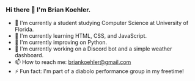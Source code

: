 ### Hi there 👋 I'm Brian Koehler.

- 🏫 I'm currently a student studying Computer Science at University of Florida.
- 🌱 I'm currently learning HTML, CSS, and JavaScript.
- 🐍 I'm currently improving on Python.
- 🔭 I'm currently working on a Discord bot and a simple weather dashboard.
- 📫 How to reach me: briankoehler@gmail.com
- ⚡ Fun fact: I'm part of a diabolo performance group in my freetime!
